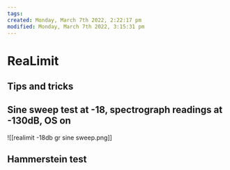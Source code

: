 ```yaml
---
tags: 
created: Monday, March 7th 2022, 2:22:17 pm
modified: Monday, March 7th 2022, 3:15:31 pm
---
```


# ReaLimit

## Tips and tricks

## Sine sweep test at -18, spectrograph readings at -130dB, OS on
![[realimit -18db gr sine sweep.png]]

## Hammerstein test